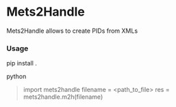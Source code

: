 # Mets2Handle 

Mets2Handle allows to create PIDs from XMLs

### Usage

pip install .

python
> import mets2handle
> filename = <path_to_file>
> res = mets2handle.m2h(filename)